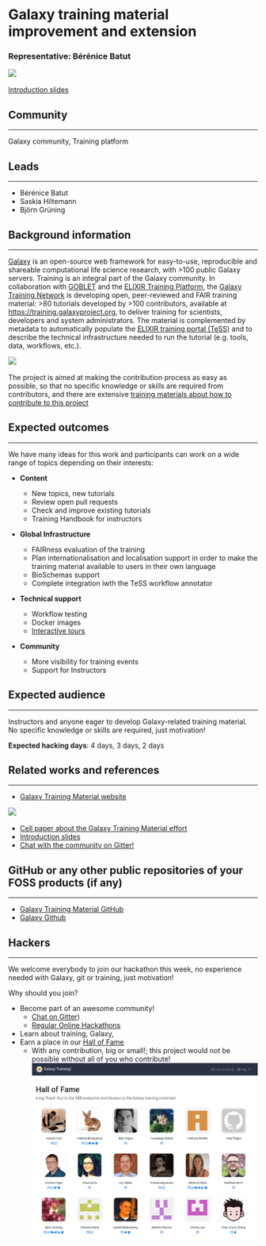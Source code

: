 # Galaxy training material improvement and extension

### Representative: Bérénice Batut

![](images/cover_art.png)

[Introduction slides](http://bebatut.fr/talks/18/11_12_biohackathon/)

## Community
---

Galaxy community, Training platform

## Leads
---
- Bérénice Batut
- Saskia Hiltemann
- Björn Grüning

## Background information
---
[Galaxy](https://galaxyproject.org) is an open-source web framework for easy-to-use, reproducible and shareable computational life science research, with >100 public Galaxy servers. Training is an integral part of the Galaxy community. In collaboration with [GOBLET](https://www.mygoblet.org/) and the [ELIXIR Training Platform](https://www.elixir-europe.org/platforms/training), the [Galaxy Training Network](https://galaxyproject.org/teach/gtn/) is developing open, peer-reviewed and FAIR training material: >80 tutorials developed by >100 contributors, available at https://training.galaxyproject.org, to deliver training for scientists, developers and system administrators. The material is complemented by metadata to automatically populate the [ELIXIR training portal (TeSS)](https://tess.elixir-europe.org/) and to describe the technical infrastructure needed to run the tutorial (e.g. tools, data, workflows, etc.).

![](images/infra.png)

The project is aimed at making the contribution process as easy as possible, so that no specific knowledge or skills are required from contributors, and there are extensive [training materials about how to contribute to this project](https://galaxyproject.github.io/training-material/topics/contributing://galaxyproject.github.io/training-material/topics/contributing/)


## Expected outcomes
---

We have many ideas for this work and participants can work on a wide range of topics depending on their interests:

- **Content**
  - New topics, new tutorials
  - Review open pull requests
  - Check and improve existing tutorials
  - Training Handbook for instructors

- **Global Infrastructure**
  - FAIRness evaluation of the training
  - Plan internationalisation and localisation support in order to make the training material available to users in their own language
  - BioSchemas support
  - Complete integration iwth the TeSS workflow annotator

- **Technical support**
  - Workflow testing
  - Docker images
  - [Interactive tours](https://crs4.github.io/Galaxy4Developers/lectures/09.galaxy_interactive_tours/)

- **Community**
  - More visibility for training events
  - Support for Instructors

## Expected audience
---

Instructors and anyone eager to develop Galaxy-related training material. No specific knowledge or skills are required, just motivation!

**Expected hacking days**: 4 days, 3 days, 2 days

## Related works and references
---

- [Galaxy Training Material website](https://training.galaxyproject.org/)

![](images/qr-code-small.png)

- [Cell paper about the Galaxy Training Material effort](https://www.sciencedirect.com/science/article/pii/S2405471218302308)
- [Introduction slides](http://bebatut.fr/talks/18/11_12_biohackathon/)
- [Chat with the community on Gitter!](https://gitter.im/Galaxy-Training-Network/Lobby)

## GitHub or any other public repositories of your FOSS products (if any)
---

- [Galaxy Training Material GitHub](https://github.com/galaxyproject/training-material)
- [Galaxy Github](https://github.com/galaxyproject/galaxy)

## Hackers
---

We welcome everybody to join our hackathon this week, no experience needed with Galaxy, git or training, just motivation!

Why should you join?

- Become part of an awesome community!
  - [Chat on Gitter](https://gitter.im/Galaxy-Training-Network/Lobby))
  - [Regular Online Hackathons]()
- Learn about training, Galaxy,
- Earn a place in our [Hall of Fame](https://galaxyproject.github.io/training-material/hall-of-fame)
  - With any contribution, big or small!; this project would not be possible without all of you who contribute!
  ![](images/hall-of-fame.png)

